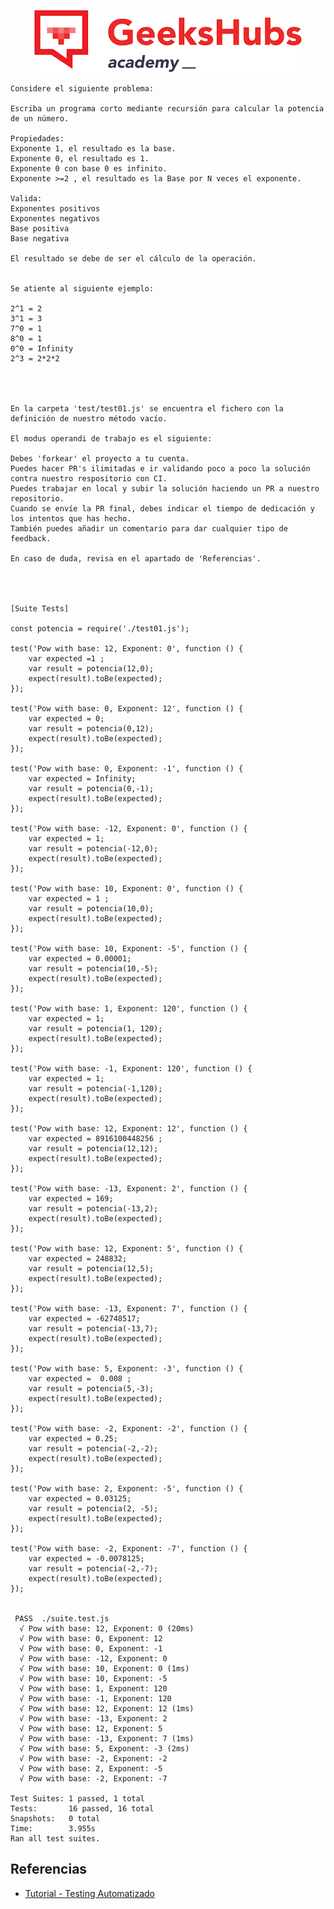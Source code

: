 ﻿<p align="center">
    <img src="https://github.com/GeeksHubsAcademy/2020-geekshubs-media/blob/master/image/logo.png" >	
</p>


    Considere el siguiente problema:

    Escriba un programa corto mediante recursión para calcular la potencia de un número.

    Propiedades:
	Exponente 1, el resultado es la base.
	Exponente 0, el resultado es 1.
	Exponente 0 con base 0 es infinito.
	Exponente >=2 , el resultado es la Base por N veces el exponente.
	
    Valida:
	Exponentes positivos
	Exponentes negativos
	Base positiva
	Base negativa
    
    El resultado se debe de ser el cálculo de la operación.
    
    
    Se atiente al siguiente ejemplo:
   
    2^1 = 2
    3^1 = 3
    7^0 = 1
    8^0 = 1
    0^0 = Infinity
    2^3 = 2*2*2
    



    En la carpeta 'test/test01.js' se encuentra el fichero con la definición de nuestro método vacío.
    
    El modus operandi de trabajo es el siguiente:
    
    Debes 'forkear' el proyecto a tu cuenta.
    Puedes hacer PR's ilimitadas e ir validando poco a poco la solución contra nuestro respositorio con CI.
    Puedes trabajar en local y subir la solución haciendo un PR a nuestro repositorio.
    Cuando se envíe la PR final, debes indicar el tiempo de dedicación y los intentos que has hecho.
    También puedes añadir un comentario para dar cualquier tipo de feedback.
    
    En caso de duda, revisa en el apartado de 'Referencias'.       
    



    [Suite Tests]
    
    const potencia = require('./test01.js');

	test('Pow with base: 12, Exponent: 0', function () {
		var expected =1 ;
		var result = potencia(12,0);
		expect(result).toBe(expected);
	});

	test('Pow with base: 0, Exponent: 12', function () {
		var expected = 0;
		var result = potencia(0,12);
		expect(result).toBe(expected);
	});

	test('Pow with base: 0, Exponent: -1', function () {
		var expected = Infinity;
		var result = potencia(0,-1);
		expect(result).toBe(expected);
	});

	test('Pow with base: -12, Exponent: 0', function () {
		var expected = 1;
		var result = potencia(-12,0);
		expect(result).toBe(expected);
	});

	test('Pow with base: 10, Exponent: 0', function () {
		var expected = 1 ;
		var result = potencia(10,0);
		expect(result).toBe(expected);
	});

	test('Pow with base: 10, Exponent: -5', function () {
		var expected = 0.00001;
		var result = potencia(10,-5);
		expect(result).toBe(expected);
	});

	test('Pow with base: 1, Exponent: 120', function () {
		var expected = 1;
		var result = potencia(1, 120);
		expect(result).toBe(expected);
	});

	test('Pow with base: -1, Exponent: 120', function () {
		var expected = 1;
		var result = potencia(-1,120);
		expect(result).toBe(expected);
	});

	test('Pow with base: 12, Exponent: 12', function () {
		var expected = 8916100448256 ;
		var result = potencia(12,12);
		expect(result).toBe(expected);
	});

	test('Pow with base: -13, Exponent: 2', function () {
		var expected = 169;
		var result = potencia(-13,2);
		expect(result).toBe(expected);
	});

	test('Pow with base: 12, Exponent: 5', function () {
		var expected = 248832;
		var result = potencia(12,5);
		expect(result).toBe(expected);
	});

	test('Pow with base: -13, Exponent: 7', function () {
		var expected = -62748517;
		var result = potencia(-13,7);
		expect(result).toBe(expected);
	});

	test('Pow with base: 5, Exponent: -3', function () {
		var expected =  0.008 ;
		var result = potencia(5,-3);
		expect(result).toBe(expected);
	});

	test('Pow with base: -2, Exponent: -2', function () {
		var expected = 0.25;
		var result = potencia(-2,-2);
		expect(result).toBe(expected);
	});

	test('Pow with base: 2, Exponent: -5', function () {
		var expected = 0.03125;
		var result = potencia(2, -5);
		expect(result).toBe(expected);
	});

	test('Pow with base: -2, Exponent: -7', function () {
		var expected = -0.0078125;
		var result = potencia(-2,-7);
		expect(result).toBe(expected);
	});
	
	
	 PASS  ./suite.test.js
	  √ Pow with base: 12, Exponent: 0 (20ms)
	  √ Pow with base: 0, Exponent: 12
	  √ Pow with base: 0, Exponent: -1
	  √ Pow with base: -12, Exponent: 0
	  √ Pow with base: 10, Exponent: 0 (1ms)
	  √ Pow with base: 10, Exponent: -5
	  √ Pow with base: 1, Exponent: 120
	  √ Pow with base: -1, Exponent: 120
	  √ Pow with base: 12, Exponent: 12 (1ms)
	  √ Pow with base: -13, Exponent: 2
	  √ Pow with base: 12, Exponent: 5
	  √ Pow with base: -13, Exponent: 7 (1ms)
	  √ Pow with base: 5, Exponent: -3 (2ms)
	  √ Pow with base: -2, Exponent: -2
	  √ Pow with base: 2, Exponent: -5
	  √ Pow with base: -2, Exponent: -7

	Test Suites: 1 passed, 1 total
	Tests:       16 passed, 16 total
	Snapshots:   0 total
	Time:        3.955s
	Ran all test suites.


## Referencias

* [Tutorial - Testing Automatizado](https://github.com/GeeksHubsAcademy/2020-js-vanilla-testing-FFFF/blob/master/README.md)
